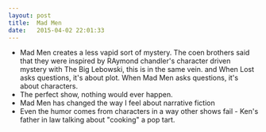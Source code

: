 ```yaml
---
layout: post
title:  Mad Men
date:   2015-04-02 22:01:33
---
```


* Mad Men creates a less vapid sort of mystery.  The coen brothers said that they were inspired by RAymond chandler's character driven mystery with The Big Lebowski, this is in the same vein. and When Lost asks questions, it's about plot.  When Mad Men asks questions, it's about characters.
* The perfect show, nothing would ever happen.
* Mad Men has changed the way I feel about narrative fiction
* Even the humor comes from characters in a way other shows fail - Ken's father in law talking about "cooking" a pop tart.

